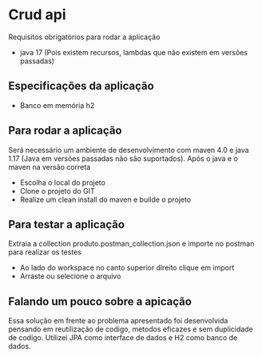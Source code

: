 # Crud api #
Requisitos obrigatórios para rodar a aplicação
- java 17 (Pois existem recursos, lambdas que não existem em versões passadas)

## Especificações da aplicação ##
- Banco em memória h2

## Para rodar a aplicação ##
Será necessário um ambiente de desenvolvimento com maven 4.0 e java 1.17 (Java em versões passadas não são suportados). Após o java e o maven na versão correta
- Escolha o local do projeto
- Clone o projeto do GIT
- Realize um clean install do maven e builde o projeto

## Para testar a aplicação ##
Extraia a collection produto.postman_collection.json e importe no postman para realizar os testes
- Ao lado do workspace no canto superior direito clique em import
- Arraste ou selecione o arquivo 

## Falando um pouco sobre a apicação ##
Essa solução em frente ao problema apresentado foi desenvolvida pensando em reutilização de codigo, metodos eficazes e sem duplicidade de codigo.
Utilizei JPA como interface de dados e H2 como banco de dados.
